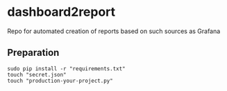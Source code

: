 # dashboard2report
Repo for automated creation of reports based on such sources as Grafana

## Preparation

```shell script
sudo pip install -r "requirements.txt"
touch "secret.json"
touch "production-your-project.py"
```
